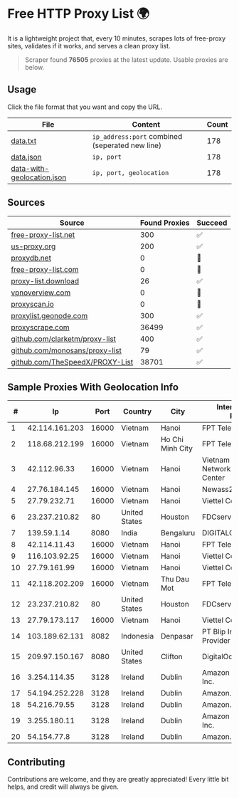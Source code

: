 
# Free HTTP Proxy List 🌍

It is a lightweight project that, every 10 minutes, scrapes lots of free-proxy sites, validates if it works, and serves a clean proxy list.


> Scraper found **76505** proxies at the latest update. Usable proxies are below.

## Usage

Click the file format that you want and copy the URL.


|File|Content|Count|
|----|-------|-----|
|[data.txt](https://raw.githubusercontent.com/themiralay/Proxy-List-World/master/data.txt)|`ip_address:port` combined (seperated new line)|178|
|[data.json](https://raw.githubusercontent.com/themiralay/Proxy-List-World/master/data.json)|`ip, port`|178|
|[data-with-geolocation.json](https://raw.githubusercontent.com/themiralay/Proxy-List-World/master/data-with-geolocation.json)|`ip, port, geolocation`|178|

## Sources

|Source|Found Proxies|Succeed|
|------|-------------|-------|
|[free-proxy-list.net](https://free-proxy-list.net)|300|✅|
|[us-proxy.org](https://www.us-proxy.org)|200|✅|
|[proxydb.net](http://proxydb.net)|0|🚫|
|[free-proxy-list.com](https://free-proxy-list.com/?page=&port=&type%5B%5D=http&type%5B%5D=https&up_time=0&search=Search)|0|🚫|
|[proxy-list.download](https://www.proxy-list.download/HTTP)|26|✅|
|[vpnoverview.com](https://vpnoverview.com/privacy/anonymous-browsing/free-proxy-servers)|0|🚫|
|[proxyscan.io](https://www.proxyscan.io)|0|🚫|
|[proxylist.geonode.com](https://proxylist.geonode.com/api/proxy-list?limit=300&page=1&sort_by=lastChecked&sort_type=desc&protocols=http,https)|300|✅|
|[proxyscrape.com](https://api.proxyscrape.com/v2/?request=displayproxies&protocol=http&timeout=10000&country=all&ssl=all&anonymity=all)|36499|✅|
|[github.com/clarketm/proxy-list](https://raw.githubusercontent.com/clarketm/proxy-list/master/proxy-list-raw.txt)|400|✅|
|[github.com/monosans/proxy-list](https://raw.githubusercontent.com/monosans/proxy-list/main/proxies/http.txt)|79|✅|
|[github.com/TheSpeedX/PROXY-List](https://raw.githubusercontent.com/TheSpeedX/PROXY-List/master/http.txt)|38701|✅|


## Sample Proxies With Geolocation Info

|#|Ip|Port|Country|City|Internet Service Provider|
|-|--|----|-------|----|-------------------------|
|1|42.114.161.203|16000|Vietnam|Hanoi|FPT Telecom Company|
|2|118.68.212.199|16000|Vietnam|Ho Chi Minh City|FPT Telecom Company|
|3|42.112.96.33|16000|Vietnam|Hanoi|Vietnam Internet Network Information Center|
|4|27.76.184.145|16000|Vietnam|Hanoi|Newass2011xDSLHCMC|
|5|27.79.232.71|16000|Vietnam|Hanoi|Viettel Corporation|
|6|23.237.210.82|80|United States|Houston|FDCservers.net|
|7|139.59.1.14|8080|India|Bengaluru|DIGITALOCEAN|
|8|42.114.11.43|16000|Vietnam|Hanoi|FPT Telecom Company|
|9|116.103.92.25|16000|Vietnam|Hanoi|Viettel Corporation|
|10|27.79.161.99|16000|Vietnam|Hanoi|Viettel Corporation|
|11|42.118.202.209|16000|Vietnam|Thu Dau Mot|FPT Telecom Company|
|12|23.237.210.82|80|United States|Houston|FDCservers.net|
|13|27.79.173.117|16000|Vietnam|Hanoi|Viettel Corporation|
|14|103.189.62.131|8082|Indonesia|Denpasar|PT Blip Integrator Provider|
|15|209.97.150.167|8080|United States|Clifton|DigitalOcean, LLC|
|16|3.254.114.35|3128|Ireland|Dublin|Amazon Technologies Inc.|
|17|54.194.252.228|3128|Ireland|Dublin|Amazon.com, Inc.|
|18|54.216.79.55|3128|Ireland|Dublin|Amazon.com, Inc.|
|19|3.255.180.11|3128|Ireland|Dublin|Amazon Technologies Inc.|
|20|54.154.77.8|3128|Ireland|Dublin|Amazon.com, Inc.|



## Contributing

Contributions are welcome, and they are greatly appreciated! Every
little bit helps, and credit will always be given.

